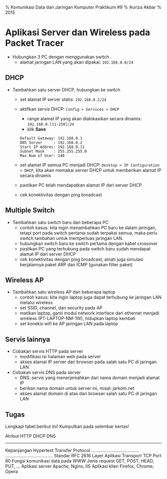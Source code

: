 % Komunikasi Data dan Jaringan Komputer
  Praktikum #9
% Auriza Akbar
% 2015

# Aplikasi Server dan Wireless pada Packet Tracer


+ Hubungkan 3 PC dengan menggunakan switch
  - alamat jaringan LAN yang akan dipakai: `192.168.0.0/24`

DHCP
----
+ Tambahkan satu server DHCP, hubungkan ke switch
    - set alamat IP server statis: `192.168.0.2/24`
    - aktifkan servis DHCP: `Config > Services > DHCP`
        * range alamat IP yang akan dialokasikan secara dinamis: `192.168.0.[11-250]/24`
        * klik **Save**

        ```
        Default Gateway: 192.168.0.1
        DNS Server     : 192.168.0.2
        Start IP Addres: 192.168.0.11
        Subnet Mask    : 255.255.255.0
        Max Num of User: 240
        ```
    - set alamat IP semua PC menjadi DHCP: `Desktop > IP Configuration > DHCP`, kita akan memakai server DHCP untuk memberikan alamat IP secara dinamis
    - pastikan PC telah mendapatkan alamat IP dari server DHCP
    - cek konektivitas dengan ping broadcast

Multiple Switch
---------------
+ Tambahkan satu switch baru dan beberapa PC
    - contoh kasus: kita ingin menambahkan PC baru ke dalam jaringan, tetapi port pada switch pertama sudah terpakai semua, maka perlu switch tambahan untuk memperluas jaringan LAN.
    - hubungkan switch baru ke switch pertama dengan kabel crossover
    - pastikan PC yang terhubung pada switch baru sudah mendapat alamat IP dari server DHCP
    - cek konektivitas dengan ping broadcast, amati juga simulasi berjalannya paket ARP dan ICMP (gunakan filter paket)

Wireless AP
-----------
+ Tambahkan satu wireless AP dan beberapa laptop
    - contoh kasus: kita ingin laptop juga dapat terhubung ke jaringan LAN melalui wireless
    - set SSID, channel, dan security pada AP
    - matikan laptop, ganti modul network interface dari ethernet menjadi wireless (PT-LAPTOP-NM-1W), hidupkan laptop kembali
    - set koneksi wifi ke AP jaringan LAN pada laptop

Servis lainnya
--------------
+ Cobakan servis HTTP pada server
    - modifikasi isi halaman web pada server
    - akses alamat IP server dari browser pada salah satu PC di jaringan LAN
+ Cobakan servis DNS pada server
    - DNS: servis yang menerjemahkan dari nama domain menjadi alamat IP
    - berikan nama domain untuk server ini, misal: jarkom.net
    - akses alamat domain di atas dari browser salah satu PC di jaringan LAN

Tugas
-----

Lengkapi tabel berikut ini! Kumpulkan pada selembar kertas!

Atribut                 HTTP                            DHCP                                    DNS
----------              ----                            -----                                   -----
Kepanjangan             Hypertext Transfer Protocol     ......................................  ......................................
Standar                 RFC 2616
Layer                   Aplikasi
Transport               TCP
Port                    80
Fungsi                  komunikasi data pada WWW
Jenis request           GET, POST, HEAD, PUT, ...
Aplikasi server         Apache, Nginx, IIS
Aplikasi klien          Firefox, Chrome, Opera



